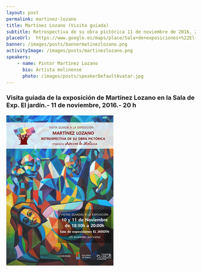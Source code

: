 ```yaml
---
layout: post
permalink: martinez-lozano  
title: Martínez Lozano (Visita guiada) 
subtitle: Retrospectiva de su obra pictórica 11 de noviembre de 2016, 20:00h.- Sala de Exp. El Jardín 
placeUrl:  https://www.google.es/maps/place/Sala+de+exposiciones+%22El+Jard%C3%ADn%22/@38.0522142,-1.2159513,17z/data=!3m1!4b1!4m5!3m4!1s0xd647f55db23f62b:0x236fc800c1aaff6c!8m2!3d38.0522142!4d-1.2137626
banner: /images/posts/bannermatinezlozano.png
activityImage: /images/posts/martinezlozano.png
speakers: 
    - name: Pintor Martínez Lozano
      bio: Artísta molinense
      photo: /images/posts/speakerDefaultAvatar.jpg
---
```


### Visita guiada de la exposición de Martínez Lozano en la Sala de Exp. El jardín.- 11 de noviembre, 2016.- 20 h


![cartel](/images/posts/martinezlozano.png)